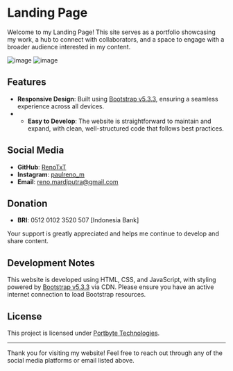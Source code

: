 # Landing Page
Welcome to my Landing Page! This site serves as a portfolio showcasing my work, a hub to connect with collaborators, and a space to engage with a broader audience interested in my content.

![image](https://github.com/user-attachments/assets/a72e8f81-1c59-479a-8803-0acec4ff3681)
![image](https://github.com/user-attachments/assets/97871d9c-9702-4577-b875-610471ac2253)

## Features
- **Responsive Design**: Built using [Bootstrap v5.3.3](https://getbootstrap.com/docs/5.3/getting-started/introduction/), ensuring a seamless experience across all devices.
- - **Easy to Develop**: The website is straightforward to maintain and expand, with clean, well-structured code that follows best practices.

## Social Media
- **GitHub**: [RenoTxT](https://www.github.com/RenoTxT/)
- **Instagram**: [paulreno_m](https://www.instagram.com/paulreno_m/)
- **Email**: [reno.mardiputra@gmail.com](mailto:reno.mardiputra@gmail.com)

## Donation
- **BRI**: 0512 0102 3520 507 [Indonesia Bank]

Your support is greatly appreciated and helps me continue to develop and share content.

## Development Notes
This website is developed using HTML, CSS, and JavaScript, with styling powered by [Bootstrap v5.3.3](https://getbootstrap.com/docs/5.3/getting-started/introduction/) via CDN. Please ensure you have an active internet connection to load Bootstrap resources.

## License
This project is licensed under [Portbyte Technologies](https://www.portbyte.id/).

---

Thank you for visiting my website! Feel free to reach out through any of the social media platforms or email listed above.
